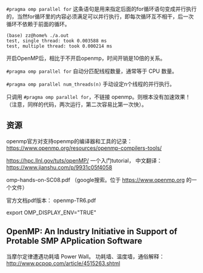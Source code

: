 `#pragma omp parallel for` 这条语句是用来指定后面的for循环语句变成并行执行的，当然for循环里的内容必须满足可以并行执行，即每次循环互不相干，后一次循环不依赖于前面的循环。


```
(base) zz@home% ./a.out
test, single thread: took 0.003588 ms
test, multiple thread: took 0.000214 ms
```
开启OpenMP后，相比于不开启openmp，时间开销是10倍的关系。

`#pragma omp parallel for` 自动分匹配线程数量，通常等于 CPU 数量。

`#pragma omp parallel num_threads(n)` 手动设定n个线程的并行执行。

只调用 `#pragma omp parallel for`，不链接 openmp。则根本没有加速效果！（注意，同样的代码，两次运行，第二次容易比第一次快）。

## 资源
openmp官方对支持openmp的编译器和工具的记录： https://www.openmp.org/resources/openmp-compilers-tools/

https://hpc.llnl.gov/tuts/openMP/ 一个入门tutorial， 中文翻译：https://www.jianshu.com/p/9931c05f4058

omp-hands-on-SC08.pdf （google搜索。位于 https://www.openmp.org  的一个文件）

官方文档pdf版本： openmp-TR6.pdf

export  OMP_DISPLAY_ENV="TRUE" 

## OpenMP: An Industry Initiative in Support of Protable SMP APplication Software

当摩尔定律遭遇功耗墙 Power Wall。
功耗墙、温度墙，通俗解释： http://www.pcpop.com/article/4515263.shtml





